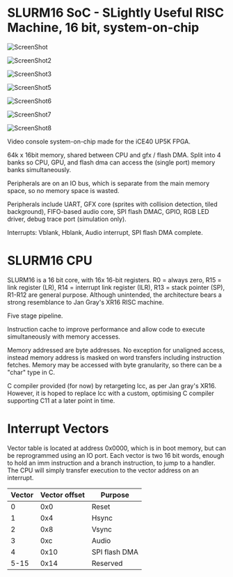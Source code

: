 SLURM16 SoC - SLightly Useful RISC Machine, 16 bit, system-on-chip
==================================================================

![ScreenShot](Screenshots/ScreenShot.png)

![ScreenShot2](Screenshots/ScreenShot2.png)

![ScreenShot3](Screenshots/ScreenShot3.png)

![ScreenShot5](Screenshots/ScreenShot5.png)

![ScreenShot6](Screenshots/ScreenShot6.png)

![ScreenShot7](Screenshots/ScreenShot7.png)

![ScreenShot8](Screenshots/ScreenShot8.png)

Video console system-on-chip made for the iCE40 UP5K FPGA.

64k x 16bit memory, shared between CPU and gfx / flash DMA. Split into 4 banks so CPU, GPU, and flash dma can access the (single port) memory banks simultaneously.

Peripherals are on an IO bus, which is separate from the main memory space, so no memory space is wasted.

Peripherals include UART, GFX core (sprites with collision detection, tiled background), FIFO-based audio core, SPI flash DMAC, GPIO, RGB LED driver, debug trace port (simulation only).

Interrupts: Vblank, Hblank, Audio interrupt, SPI flash DMA complete. 


SLURM16 CPU
===========

SLURM16 is a 16 bit core, with 16x 16-bit registers. R0 = always zero, R15 = link 
register (LR), R14 = interrupt link register (ILR), R13 = stack pointer (SP), R1-R12 are general purpose. Although unintended, the architecture bears a strong resemblance to
Jan Gray's XR16 RISC machine.

Five stage pipeline. 

Instruction cache to improve performance and allow code to execute simultaneously with memory accesses.

Memory addressed are byte addresses. No exception for unaligned access, instead memory address is masked on word transfers including instruction fetches. Memory may be accessed with byte granularity,
so there can be a "char" type in C.

C compiler provided (for now) by retargeting lcc, as per Jan gray's XR16. However, it is hoped to replace lcc with a custom, optimising C compiler supporting C11 at a later point in time.

Interrupt Vectors
=================

Vector table is located at address 0x0000, which is in boot memory, but can be reprogrammed using an IO port.
Each vector is two 16 bit words, enough to hold an imm instruction and a branch instruction, to jump to a handler. The CPU
will simply transfer execution to the vector address on an interrupt.

| Vector| Vector offset| Purpose|
|--------|----------------|----------------|
|   0    |      0x0       |   Reset        |
|   1    |      0x4       |   Hsync        |
|   2    |      0x8       |   Vsync        |
|   3    |      0xc       |   Audio        |
|   4    |      0x10      |   SPI flash DMA|
|   5-15 |      0x14      |   Reserved     |	


   
